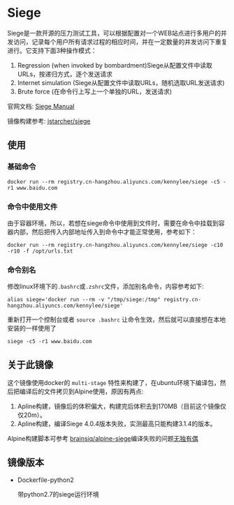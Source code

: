 # Siege

Siege是一款开源的压力测试工具，可以根据配置对一个WEB站点进行多用户的并发访问，记录每个用户所有请求过程的相应时间，并在一定数量的并发访问下重复进行。它支持下面3种操作模式： 

1. Regression (when invoked by bombardment)Siege从配置文件中读取URLs，按递归方式，逐个发送请求 
2. Internet simulation (Siege从配置文件中读取URLs，随机选取URL发送请求)
3. Brute force (在命令行上写上一个单独的URL，发送请求)

官网文档: [Siege Manual](https://www.joedog.org/siege-manual/)

镜像构建参考: [jstarcher/siege](https://github.com/jstarcher/siege)

## 使用

### 基础命令

```
docker run --rm registry.cn-hangzhou.aliyuncs.com/kennylee/siege -c5 -r1 www.baidu.com
```

### 命令中使用文件

由于容器环境，所以，若想在siege命令中使用到文件时，需要在命令中挂载到容器内部，然后把传入内部地址传入到命令中才能正常使用，参考如下：

```
docker run --rm registry.cn-hangzhou.aliyuncs.com/kennylee/siege -c10 -r10 -f /opt/urls.txt
```

### 命令别名

修改linux环境下的`.bashrc`或`.zshrc`文件，添加别名命令，内容参考如下:

```
alias siege='docker run --rm -v "/tmp/siege:/tmp" registry.cn-hangzhou.aliyuncs.com/kennylee/siege'
```

重新打开一个控制台或者 `source .bashrc` 让命令生效，然后就可以直接想在本地安装的一样使用了

```
siege -c5 -r1 www.baidu.com
```


## 关于此镜像

这个镜像使用docker的 `multi-stage` 特性来构建了，在ubuntu环境下编译包，然后把编译后的文件拷贝到Alpine使用，原因有两点:

1. Apline构建，镜像后的体积偏大，构建完后体积去到170MB（目前这个镜像仅仅20m）。
2. Apline构建，编译Siege 4.0.4版本失败，实测最高只能构建3.1.4的版本。

Alpine构建脚本可参考 [brainsiq/alpine-siege](https://github.com/brainsiq/alpine-siege)编译失败的问题[无独有偶](https://github.com/JoeDog/siege/issues/124)

## 镜像版本

* Dockerfile-python2

	带python2.7的siege运行环境


